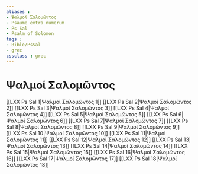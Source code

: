 ```yaml
---
aliases : 
- Ψαλμοί Σαλoμῶντος
- Psaume extra numerum
- Ps Sal
- Psalm of Solomon
tags : 
- Bible/PsSal
- grec
cssclass : grec
---
```


# Ψαλμοί Σαλoμῶντος

[[LXX Ps Sal 1|Ψαλμοί Σαλoμῶντος 1]]
[[LXX Ps Sal 2|Ψαλμοί Σαλoμῶντος 2]]
[[LXX Ps Sal 3|Ψαλμοί Σαλoμῶντος 3]]
[[LXX Ps Sal 4|Ψαλμοί Σαλoμῶντος 4]]
[[LXX Ps Sal 5|Ψαλμοί Σαλoμῶντος 5]]
[[LXX Ps Sal 6|Ψαλμοί Σαλoμῶντος 6]]
[[LXX Ps Sal 7|Ψαλμοί Σαλoμῶντος 7]]
[[LXX Ps Sal 8|Ψαλμοί Σαλoμῶντος 8]]
[[LXX Ps Sal 9|Ψαλμοί Σαλoμῶντος 9]]
[[LXX Ps Sal 10|Ψαλμοί Σαλoμῶντος 10]]
[[LXX Ps Sal 11|Ψαλμοί Σαλoμῶντος 11]]
[[LXX Ps Sal 12|Ψαλμοί Σαλoμῶντος 12]]
[[LXX Ps Sal 13|Ψαλμοί Σαλoμῶντος 13]]
[[LXX Ps Sal 14|Ψαλμοί Σαλoμῶντος 14]]
[[LXX Ps Sal 15|Ψαλμοί Σαλoμῶντος 15]]
[[LXX Ps Sal 16|Ψαλμοί Σαλoμῶντος 16]]
[[LXX Ps Sal 17|Ψαλμοί Σαλoμῶντος 17]]
[[LXX Ps Sal 18|Ψαλμοί Σαλoμῶντος 18]]
